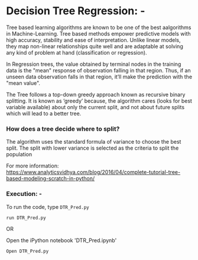 # Decision Tree Regression: -

Tree based learning algorithms are known to be one of the best aalgorithms in Machine-Learning. Tree based methods empower 
predictive models with high accuracy, stability and ease of interpretation. Unlike linear models, they map non-linear relationships 
quite well and are adaptable at solving any kind of problem at hand (classification or regression).

In Regression trees, the value obtained by terminal nodes in the training data is the "mean" response of observation falling in that region. 
Thus, if an unseen data observation falls in that region, it’ll make the prediction with the "mean value".

The Tree follows a top-down greedy approach known as recursive binary splitting. It is known as ‘greedy’ because, 
the algorithm cares (looks for best variable available) about only the current split, and not about future splits which will lead to 
a better tree.

### How does a tree decide where to split?

The algorithm uses the standard formula of variance to choose the best split. The split with lower variance is selected as the 
criteria to split the population

For more information: https://www.analyticsvidhya.com/blog/2016/04/complete-tutorial-tree-based-modeling-scratch-in-python/

### Execution: -

To run the code, type `DTR_Pred.py`

```
run DTR_Pred.py
```

OR

Open the iPython notebook 'DTR_Pred.ipynb'

```
Open DTR_Pred.py
```
